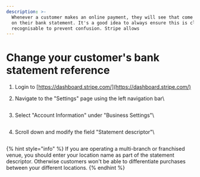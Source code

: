 ```yaml
---
description: >-
  Whenever a customer makes an online payment, they will see that come through
  on their bank statement. It's a good idea to always ensure this is clearly
  recognisable to prevent confusion. Stripe allows
---
```


# Change your customer's bank statement reference



1. Login to [https://dashboard.stripe.com/](https://dashboard.stripe.com/)
2.  Navigate to the "Settings" page using the left navigation bar\


    <div align="left">

    <figure><img src="https://s3-ap-southeast-2.amazonaws.com/aus-cdn.freshdesk.com/data/helpdesk/attachments/production/51003849365/original/GgYrTVdbPXRmNdDGfkLMa8bG41_FyTK66w.png?1589097895" alt=""><figcaption></figcaption></figure>

    </div>
3.  Select "Account Information" under "Business Settings"\


    <div align="left">

    <figure><img src="https://s3-ap-southeast-2.amazonaws.com/aus-cdn.freshdesk.com/data/helpdesk/attachments/production/51003849367/original/GQnR_1N2AehAe9qaPmDwxS0pVoAoLH0mVQ.png?1589097913" alt=""><figcaption></figcaption></figure>

    </div>
4.  Scroll down and modify the field "Statement descriptor"\


    <div align="left">

    <figure><img src="https://s3-ap-southeast-2.amazonaws.com/aus-cdn.freshdesk.com/data/helpdesk/attachments/production/51003849366/original/Sh8UXCPYd9nDalb80PzCUp83lURKgiTcHw.png?1589097902" alt=""><figcaption></figcaption></figure>

    </div>

{% hint style="info" %}
If you are operating a multi-branch or franchised venue, you should enter your location name as part of the statement descriptor. Otherwise customers won't be able to differentiate purchases between your different locations.
{% endhint %}
